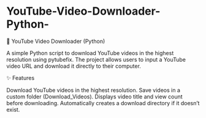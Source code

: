 # YouTube-Video-Downloader-Python-
🎥 YouTube Video Downloader (Python)

A simple Python script to download YouTube videos in the highest resolution using pytubefix.
The project allows users to input a YouTube video URL and download it directly to their computer.

✨ Features

Download YouTube videos in the highest resolution.
Save videos in a custom folder (Download_Videos).
Displays video title and view count before downloading.
Automatically creates a download directory if it doesn’t exist.
